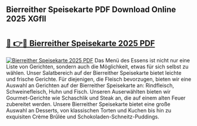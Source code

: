 ## Bierreither Speisekarte PDF Download Online 2025 XGfIl

# <h2><a href="http://gccxnvj.nevu.top/?p=Bierreither+Speisekarte">🔗 👉🔴 Bierreither Speisekarte 2025 PDF</a></h2>

[![Bierreither Speisekarte 2025 PDF](https://i.imgur.com/dBaPXMq.png)](http://gccxnvj.nevu.top/?p=Bierreither+Speisekarte)
Das Menü des Essens ist nicht nur eine Liste von Gerichten, sondern auch die Möglichkeit, etwas für sich selbst zu wählen. Unser Salatbereich auf der Bierreither Speisekarte bietet leichte und frische Gerichte. Für diejenigen, die Fleisch bevorzugen, bieten wir eine Auswahl an Gerichten auf der Bierreither Speisekarte an: Rindfleisch, Schweinefleisch, Huhn und Fisch. Unseren Auserwählten bieten wir Gourmet-Gerichte wie Schaschlik und Steak an, die auf einem alten Feuer zubereitet werden. Unsere Bierreither Speisekarte bietet eine große Auswahl an Desserts, von klassischen Torten und Kuchen bis hin zu exquisiten Crème Brûlée und Schokoladen-Schneitz-Puddings.

